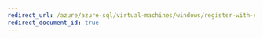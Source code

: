 ```yaml
---
redirect_url: /azure/azure-sql/virtual-machines/windows/register-with-sql-resource-provider
redirect_document_id: true
---
```

